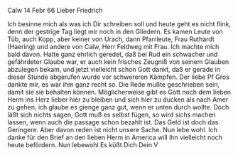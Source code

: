  Calw 14 Febr 66
Lieber Friedrich

Ich besinne mich als was ich Dir schreiben soll und heute geht es nicht flink, denn der gestrige Tag liegt mir noch in den Gliedern. Es kamen Leute von Tüb, auch Kopp, aber keiner von Urach, dann Pfarrleute, Frau Ruthardt (Haering) und andere von Calw, Herr Feldweg mit Frau. Ich machte mich bald davon. Hatte ganz ehrlich geredet, daß bei Rud ein schwacher und gefährdeter Glaube war, er auch kein frisches Zeugniß von seinem Glauben abzulegen bekam, und jetzt vielleicht schon Gott dankt, daß er gerade in dieser Stunde abgerufen wurde vor schwereren Kämpfen. Der liebe Pf Gros dankte mir, es war ihm ganz recht so. Die Rede mußte geschrieben sein, damit sie sie behalten können. Möglicherweise gibt es Gott noch dem lieben Herm ins Herz lieber hier zu bleiben und sich hier zu ducken als nach Amer zu gehen, ich glaube es gienge ganz gut, wenn er unten durch wollte. Doch läßt sich nichts sagen, Gott muß es selbst fügen, so wird sichs machen lassen, wenn auch die passage schon bezahlt ist. Das Geld ist doch das Geringere. Aber davon reden ist nicht unsere Sache. Nun lebe wohl. Ich danke für den Brief an den lieben Herm in America will ihn vielleicht noch heute befördern. 
Nun lebewohl Es küßt Dich
 Dein V
